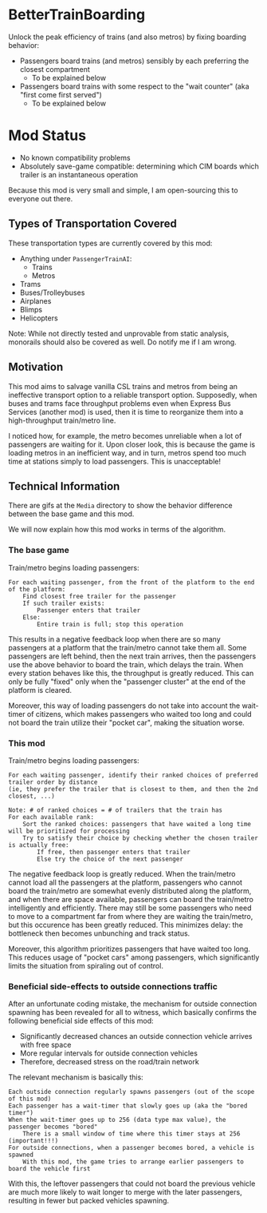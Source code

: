 # BetterTrainBoarding
Unlock the peak efficiency of trains (and also metros) by fixing boarding behavior:

- Passengers board trains (and metros) sensibly by each preferring the closest compartment
  - To be explained below
- Passengers board trains with some respect to the "wait counter" (aka "first come first served")
  - To be explained below

# Mod Status
- No known compatibility problems
- Absolutely save-game compatible: determining which CIM boards which trailer is an instantaneous operation

Because this mod is very small and simple, I am open-sourcing this to everyone out there.

## Types of Transportation Covered
These transportation types are currently covered by this mod:
- Anything under `PassengerTrainAI`:
  - Trains
  - Metros
- Trams
- Buses/Trolleybuses
- Airplanes
- Blimps
- Helicopters

Note: While not directly tested and unprovable from static analysis, monorails should also be covered as well. Do notify me if I am wrong.

## Motivation

This mod aims to salvage vanilla CSL trains and metros from being an ineffective transport option to a reliable transport option. Supposedly, when buses and trams face throughput problems even when Express Bus Services (another mod) is used, then it is time to reorganize them into a high-throughput train/metro line.

I noticed how, for example, the metro becomes unreliable when a lot of passengers are waiting for it. Upon closer look, this is because the game is loading metros in an inefficient way, and in turn, metros spend too much time at stations simply to load passengers. This is unacceptable!

## Technical Information
There are gifs at the `Media` directory to show the behavior difference between the base game and this mod.

We will now explain how this mod works in terms of the algorithm.

### The base game
Train/metro begins loading passengers:
```
For each waiting passenger, from the front of the platform to the end of the platform:
    Find closest free trailer for the passenger
    If such trailer exists:
        Passenger enters that trailer
    Else:
        Entire train is full; stop this operation
```

This results in a negative feedback loop when there are so many passengers at a platform that the train/metro cannot take them all. Some passengers are left behind, then the next train arrives, then the passengers use the above behavior to board the train, which delays the train. When every station behaves like this, the throughput is greatly reduced. This can only be fully "fixed" only when the "passenger cluster" at the end of the platform is cleared.

Moreover, this way of loading passengers do not take into account the wait-timer of citizens, which makes passengers who waited too long and could not board the train utilize their "pocket car", making the situation worse.

### This mod
Train/metro begins loading passengers:

```
For each waiting passenger, identify their ranked choices of preferred trailer order by distance
(ie, they prefer the trailer that is closest to them, and then the 2nd closest, ...)

Note: # of ranked choices = # of trailers that the train has
For each available rank:
    Sort the ranked choices: passengers that have waited a long time will be prioritized for processing
    Try to satisfy their choice by checking whether the chosen trailer is actually free:
        If free, then passenger enters that trailer
        Else try the choice of the next passenger
```

The negative feedback loop is greatly reduced. When the train/metro cannot load all the passengers at the platform, passengers who cannot board the train/metro are somewhat evenly distributed along the platform, and when there are space available, passengers can board the train/metro intelligently and efficiently. There may still be some passengers who need to move to a compartment far from where they are waiting the train/metro, but this occurence has been greatly reduced. This minimizes delay: the bottleneck then becomes unbunching and track status.

Moreover, this algorithm prioritizes passengers that have waited too long. This reduces usage of "pocket cars" among passengers, which significantly limits the situation from spiraling out of control.

### Beneficial side-effects to outside connections traffic
After an unfortunate coding mistake, the mechanism for outside connection spawning has been revealed for all to witness, which basically confirms the following beneficial side effects of this mod:

- Significantly decreased chances an outside connection vehicle arrives with free space
- More regular intervals for outside connection vehicles
- Therefore, decreased stress on the road/train network

The relevant mechanism is basically this:

```
Each outside connection regularly spawns passengers (out of the scope of this mod)
Each passenger has a wait-timer that slowly goes up (aka the "bored timer")
When the wait-timer goes up to 256 (data type max value), the passenger becomes "bored"
    There is a small window of time where this timer stays at 256 (important!!!)
For outside connections, when a passenger becomes bored, a vehicle is spawned
    With this mod, the game tries to arrange earlier passengers to board the vehicle first
```

With this, the leftover passengers that could not board the previous vehicle are much more likely to wait longer to merge with the later passengers, resulting in fewer but packed vehicles spawning.
